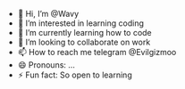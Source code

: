 - 👋 Hi, I’m @Wavy
- 👀 I’m interested in learning coding
- 🌱 I’m currently learning how to code 
- 💞️ I’m looking to collaborate on work
- 📫 How to reach me telegram @Evilgizmoo
- 😄 Pronouns: ...
- ⚡ Fun fact: So open to learning

<!---
Wavy-cloud/Wavy-cloud is a ✨ special ✨ repository because its `README.md` (this file) appears on your GitHub profile.
You can click the Preview link to take a look at your changes.
--->
